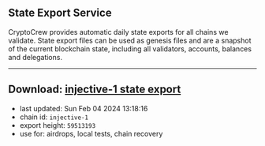 ## State Export Service
CryptoCrew provides automatic daily state exports for all chains we validate. State export files can be used as genesis files and are a snapshot of the current blockchain state, including all validators, accounts, balances and delegations.

---
**Download: [injective-1 state export](https://dl.ccvalidators.com/SERVICE/injective/injective-1_export_59513193.json)**
---

- last updated: Sun Feb 04 2024 13:18:16
- chain id: `injective-1`
- export height: `59513193`
- use for: airdrops, local tests, chain recovery
